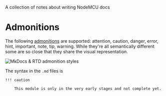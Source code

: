 A collection of notes about writing NodeMCU docs

# Admonitions
The following [admonitions](https://pythonhosted.org/Markdown/extensions/admonition.html) are supported: attention, caution, danger, error, hint, important, note, tip, warning. While they're all semantically different some are so close that they share the visual representation.

![MkDocs & RTD admonition styles](http://i.imgur.com/eGk6UwR.png?)

The syntax in the `.md` files is 

```
!!! caution

    This module is only in the very early stages and not complete yet.
```